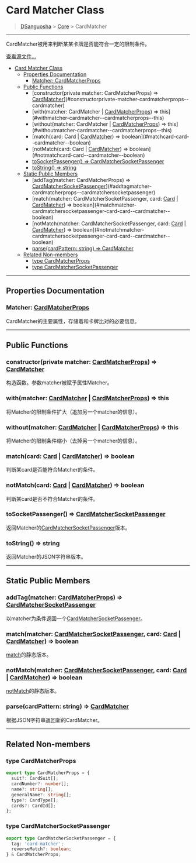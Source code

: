 # Card Matcher Class

> [DSanguosha](../index.md) > [Core](./core_index.md) > CardMatcher

___

CardMatcher被用来判断某某卡牌是否能符合一定的限制条件。

[查看源文件...](../../../src/core/cards/libs/card_matcher.ts)

- [Card Matcher Class](#card-matcher-class)
  - [Properties Documentation](#properties-documentation)
    - [Matcher: CardMatcherProps](#matcher-cardmatcherprops)
  - [Public Functions](#public-functions)
    - [constructor(private matcher: CardMatcherProps) => [CardMatcher](#card-matcher-class)](#constructorprivate-matcher-cardmatcherprops--cardmatcher)
    - [with(matcher: CardMatcher | [CardMatcherProps](#type-cardmatcherprops)) => this](#withmatcher-cardmatcher--cardmatcherprops--this)
    - [without(matcher: CardMatcher | [CardMatcherProps](#type-cardmatcherprops)) => this](#withoutmatcher-cardmatcher--cardmatcherprops--this)
    - [match(card: Card | [CardMatcher](#card-matcher-class)) => boolean](#matchcard-card--cardmatcher--boolean)
    - [notMatch(card: Card | [CardMatcher](#card-matcher-class)) => boolean](#notmatchcard-card--cardmatcher--boolean)
    - [toSocketPassenger() => CardMatcherSocketPassenger](#tosocketpassenger--cardmatchersocketpassenger)
    - [toString() => string](#tostring--string)
  - [Static Public Members](#static-public-members)
    - [addTag(matcher: CardMatcherProps) => [CardMatcherSocketPassenger](#type-cardmatchersocketpassenger)](#addtagmatcher-cardmatcherprops--cardmatchersocketpassenger)
    - [match(matcher: CardMatcherSocketPassenger, card: [Card](./card.md) | [CardMatcher](#card-matcher-class)) => boolean](#matchmatcher-cardmatchersocketpassenger-card-card--cardmatcher--boolean)
    - [notMatch(matcher: CardMatcherSocketPassenger, card: [Card](./card.md) | [CardMatcher](#card-matcher-class)) => boolean](#notmatchmatcher-cardmatchersocketpassenger-card-card--cardmatcher--boolean)
    - [parse(cardPattern: string) => CardMatcher](#parsecardpattern-string--cardmatcher)
  - [Related Non-members](#related-non-members)
    - [type CardMatcherProps](#type-cardmatcherprops)
    - [type CardMatcherSocketPassenger](#type-cardmatchersocketpassenger)

___

## Properties Documentation

### Matcher: [CardMatcherProps](#type-cardmatcherprops)

CardMatcher的主要属性，存储着和卡牌比对的必要信息。

___

## Public Functions

### constructor(private matcher: [CardMatcherProps](#type-cardmatcherprops)) => [CardMatcher](#card-matcher-class)

构造函数。参数matcher被赋予属性Matcher。

### with(matcher: [CardMatcher](#card-matcher-class) | [CardMatcherProps](#type-cardmatcherprops)) => this

将Matcher的限制条件扩大（追加另一个matcher的信息）。

### without(matcher: [CardMatcher](#card-matcher-class) | [CardMatcherProps](#type-cardmatcherprops)) => this

将Matcher的限制条件缩小（去掉另一个matcher的信息）。

### match(card: [Card](./card.md) | [CardMatcher](#card-matcher-class)) => boolean

判断某card是否能符合Matcher的条件。

### notMatch(card: [Card](./card.md) | [CardMatcher](#card-matcher-class)) => boolean

判断某card是否不符合Matcher的条件。

### toSocketPassenger() => [CardMatcherSocketPassenger](#type-cardmatchersocketpassenger)

返回Matcher的[CardMatcherSocketPassenger](#type-cardmatchersocketpassenger)版本。

### toString() => string

返回Matcher的JSON字符串版本。

___

## Static Public Members

### addTag(matcher: [CardMatcherProps](#type-cardmatcherprops)) => [CardMatcherSocketPassenger](#type-cardmatchersocketpassenger)

以matcher为条件返回一个[CardMatcherSocketPassenger](#type-cardmatchersocketpassenger)。

### match(matcher: [CardMatcherSocketPassenger](#type-cardmatchersocketpassenger), card: [Card](./card.md) | [CardMatcher](#card-matcher-class)) => boolean

[match](#matchcard-card--cardmatcher--boolean)的静态版本。

### notMatch(matcher: [CardMatcherSocketPassenger](#type-cardmatchersocketpassenger), card: [Card](./card.md) | [CardMatcher](#card-matcher-class)) => boolean

[notMatch](#notmatchcard-card--cardmatcher--boolean)的静态版本。

### parse(cardPattern: string) => [CardMatcher](#card-matcher-class)

根据JSON字符串返回新的CardMatcher。

___

## Related Non-members

### type CardMatcherProps

```typescript
export type CardMatcherProps = {
  suit?: CardSuit[];
  cardNumber?: number[];
  name?: string[];
  generalName?: string[];
  type?: CardType[];
  cards?: CardId[];
};
```

### type CardMatcherSocketPassenger

```typescript
export type CardMatcherSocketPassenger = {
  tag: 'card-matcher';
  reverseMatch?: boolean;
} & CardMatcherProps;
```
